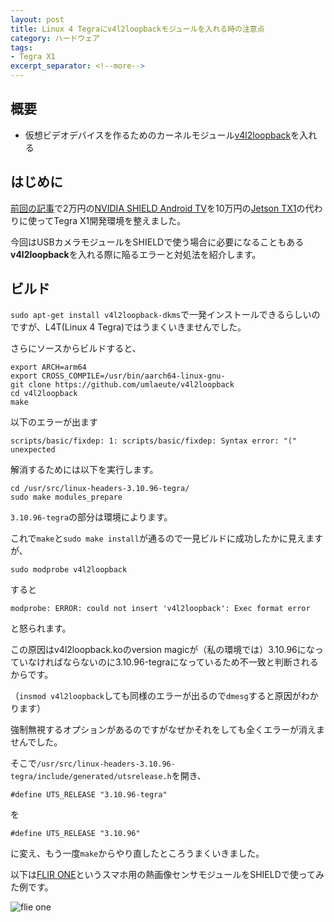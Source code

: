 ```yaml
---
layout: post
title: Linux 4 Tegraにv4l2loopbackモジュールを入れる時の注意点
category: ハードウェア
tags:
- Tegra X1
excerpt_separator: <!--more-->
---
```


## 概要

- 仮想ビデオデバイスを作るためのカーネルモジュール[v4l2loopback](https://github.com/umlaeute/v4l2loopback)を入れる

<!--more-->

## はじめに

[前回の記事](/2016/08/12/Jetson-TX1%E3%81%AE%E4%BB%A3%E3%82%8F%E3%82%8A%E3%81%ABSHIELD-Android-TV%E3%81%A7Tegra-X1%E9%96%8B%E7%99%BA%E7%92%B0%E5%A2%83%E3%82%92%E6%A7%8B%E7%AF%89%E3%81%99%E3%82%8B/)で2万円の[NVIDIA SHIELD Android TV](https://shield.nvidia.com/android-tv)を10万円の[Jetson TX1](http://www.nvidia.co.jp/object/embedded-systems-jp.html)の代わりに使ってTegra X1開発環境を整えました。

今回はUSBカメラモジュールをSHIELDで使う場合に必要になることもある**v4l2loopback**を入れる際に陥るエラーと対処法を紹介します。

## ビルド

```sudo apt-get install v4l2loopback-dkms```で一発インストールできるらしいのですが、L4T(Linux 4 Tegra)ではうまくいきませんでした。

さらにソースからビルドすると、

```
export ARCH=arm64
export CROSS_COMPILE=/usr/bin/aarch64-linux-gnu-
git clone https://github.com/umlaeute/v4l2loopback
cd v4l2loopback
make
```

以下のエラーが出ます

```
scripts/basic/fixdep: 1: scripts/basic/fixdep: Syntax error: "(" unexpected
```

解消するためには以下を実行します。

```
cd /usr/src/linux-headers-3.10.96-tegra/
sudo make modules_prepare
```

`3.10.96-tegra`の部分は環境によります。

これで`make`と`sudo make install`が通るので一見ビルドに成功したかに見えますが、

```
sudo modprobe v4l2loopback
```

すると

```
modprobe: ERROR: could not insert 'v4l2loopback': Exec format error 
```

と怒られます。

この原因はv4l2loopback.koのversion magicが（私の環境では）3.10.96になっていなければならないのに3.10.96-tegraになっているため不一致と判断されるからです。

（```insmod v4l2loopback```しても同様のエラーが出るので```dmesg```すると原因がわかります）

強制無視するオプションがあるのですがなぜかそれをしても全くエラーが消えませんでした。

そこで```/usr/src/linux-headers-3.10.96-tegra/include/generated/utsrelease.h```を開き、

```
#define UTS_RELEASE "3.10.96-tegra"
```

を

```
#define UTS_RELEASE "3.10.96"
```

に変え、もう一度```make```からやり直したところうまくいきました。

以下は[FLIR ONE](http://www.flir.jp/flirone/content/?id=62912)というスマホ用の熱画像センサモジュールをSHIELDで使ってみた例です。

![flie one](/images/post/2016-09-07/flir_one.jpg)